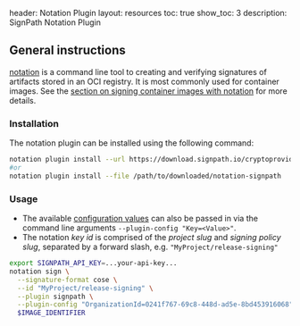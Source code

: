header: Notation Plugin
layout: resources
toc: true
show_toc: 3
description: SignPath Notation Plugin

## General instructions

[notation] is a command line tool to creating and verifying signatures of artifacts stored in an OCI registry. It is most commonly used for container images. See the [section on signing container images with notation](/documentation/signing-containers/notation) for more details.

### Installation

The notation plugin can be installed using the following command:

~~~bash
notation plugin install --url https://download.signpath.io/cryptoproviders/notation/1.0/linux/x64/notation-signpath.tar.gz --sha256sum <TODO>
#or
notation plugin install --file /path/to/downloaded/notation-signpath
~~~

### Usage

* The available [configuration values](/documentation/crypto-providers#crypto-provider-configuration) can also be passed in via the command line arguments `--plugin-config "Key=<Value>"`. 
* The notation _key id_ is comprised of the _project slug_ and _signing policy slug_, separated by a forward slash, e.g. `"MyProject/release-signing"`

~~~bash
export SIGNPATH_API_KEY=...your-api-key...
notation sign \
  --signature-format cose \
  --id "MyProject/release-signing" \
  --plugin signpath \
  --plugin-config "OrganizationId=0241f767-69c8-448d-ad5e-8bd453916068" \
  $IMAGE_IDENTIFIER
~~~

[notation]: https://github.com/notaryproject/notation